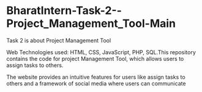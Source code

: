 # BharatIntern-Task-2--Project_Management_Tool-Main
Task 2 is about Project Management Tool

Web Technologies used: HTML, CSS, JavaScript, PHP, SQL.This repository contains the code for project Management Tool, which allows users to assign tasks to others.  

The website provides an intuitive features for users like assign tasks to others and a framework of social media where users can communicate 
